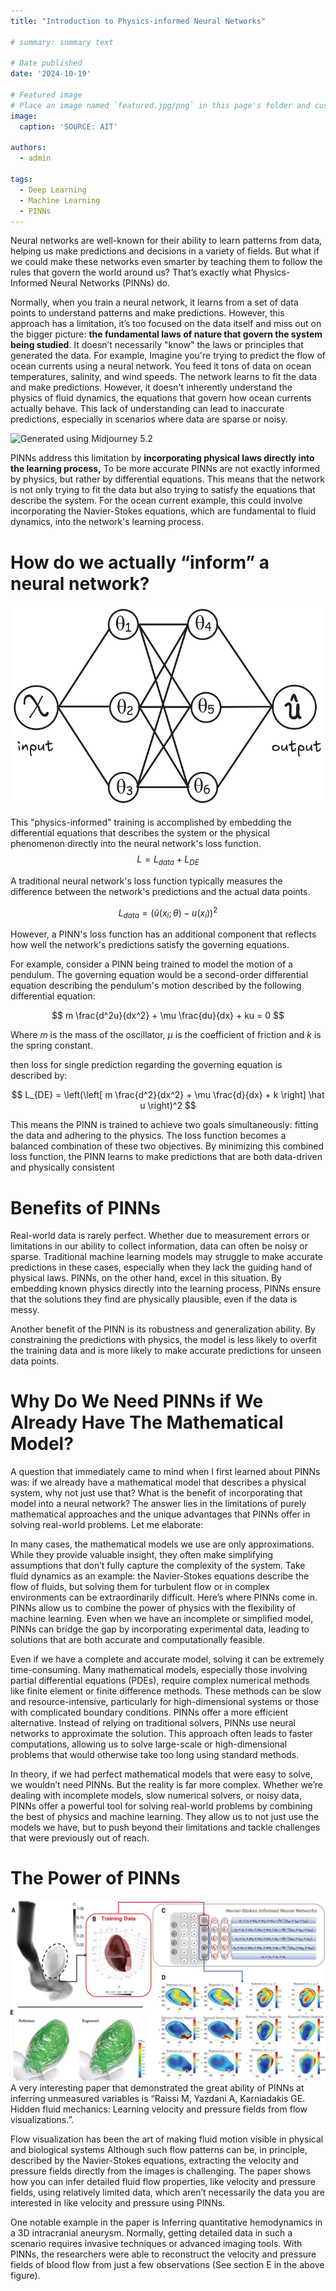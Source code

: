 ```yaml
---
title: "Introduction to Physics-informed Neural Networks"

# summary: summary text

# Date published
date: '2024-10-19'

# Featured image
# Place an image named `featured.jpg/png` in this page's folder and customize its options here.
image:
  caption: 'SOURCE: AIT'

authors:
  - admin

tags:
  - Deep Learning
  - Machine Learning
  - PINNs 
---
```



Neural networks are well-known for their ability to learn patterns from data, helping us make predictions and decisions in a variety of fields. But what if we could make these networks even smarter by teaching them to follow the rules that govern the world around us? That’s exactly what Physics-Informed Neural Networks (PINNs) do.

Normally, when you train a neural network, it learns from a set of data points to understand patterns and make predictions. However, this approach has a limitation, it’s too focused on the data itself and miss out on the bigger picture: **the fundamental laws of nature that govern the system being studied**. It doesn’t necessarily "know" the laws or principles that generated the data. For example, Imagine you're trying to predict the flow of ocean currents using a neural network. You feed it tons of data on ocean temperatures, salinity, and wind speeds. The network learns to fit the data and make predictions. However, it doesn't inherently understand the physics of fluid dynamics, the equations that govern how ocean currents actually behave. This lack of understanding can lead to inaccurate predictions, especially in scenarios where data are sparse or noisy.

![](images/view-wavy-ocean-sea-water.jpg "Generated using Midjourney 5.2")


PINNs address this limitation by **incorporating physical laws directly into the learning process,** To be more accurate PINNs are not exactly informed by physics, but rather by differential equations. This means that the network is not only trying to fit the data but also trying to satisfy the equations that describe the system. For the ocean current example, this could involve incorporating the Navier-Stokes equations, which are fundamental to fluid dynamics, into the network's learning process.


# How do we actually “inform” a neural network?

![](images/image.png "schematic of a neural network.")


This "physics-informed" training is accomplished by embedding the differential equations that describes the system or the physical phenomenon directly into the neural network's loss function.
$$
L = L_{data}+L_{DE}
$$

A traditional neural network's loss function typically measures the difference between the network's predictions and the actual data points.

$$
L_{data} = \left(\hat u(x_i;\theta)-u(x_i)\right)^2
$$

However, a PINN's loss function has an additional component that reflects how well the network's predictions satisfy the governing equations.

For example, consider a PINN being trained to model the motion of a pendulum. The governing equation would be a second-order differential equation describing the pendulum's motion described by the following differential equation:

$$
m \frac{d^2u}{dx^2} + \mu \frac{du}{dx} + ku = 0
$$

Where $m$ is the mass of the oscillator, $\mu$ is the coefficient of friction and $k$ is the spring constant.

then loss for single prediction regarding the governing equation is described by:

$$
L_{DE} = \left(\left[ m \frac{d^2}{dx^2} + \mu \frac{d}{dx} + k \right] \hat u \right)^2
$$

This means the PINN is trained to achieve two goals simultaneously: fitting the data and adhering to the physics. The loss function becomes a balanced combination of these two objectives. By minimizing this combined loss function, the PINN learns to make predictions that are both data-driven and physically consistent

# Benefits of PINNs

Real-world data is rarely perfect. Whether due to measurement errors or limitations in our ability to collect information, data can often be noisy or sparse. Traditional machine learning models may struggle to make accurate predictions in these cases, especially when they lack the guiding hand of physical laws. PINNs, on the other hand, excel in this situation. By embedding known physics directly into the learning process, PINNs ensure that the solutions they find are physically plausible, even if the data is messy.

Another benefit of the PINN is its robustness and generalization ability. By constraining the predictions with physics, the model is less likely to overfit the training data and is more likely to make accurate predictions for unseen data points.


# Why Do We Need PINNs if We Already Have The Mathematical Model?

A question that immediately came to mind when I first learned about PINNs was: if we already have a mathematical model that describes a physical system, why not just use that? What is the benefit of incorporating that model into a neural network? The answer lies in the limitations of purely mathematical approaches and the unique advantages that PINNs offer in solving real-world problems. Let me elaborate:

In many cases, the mathematical models we use are only approximations. While they provide valuable insight, they often make simplifying assumptions that don’t fully capture the complexity of the system. Take fluid dynamics as an example: the Navier-Stokes equations describe the flow of fluids, but solving them for turbulent flow or in complex environments can be extraordinarily difficult. 
Here’s where PINNs come in. PINNs allow us to combine the power of physics with the flexibility of machine learning. Even when we have an incomplete or simplified model, PINNs can bridge the gap by incorporating experimental data, leading to solutions that are both accurate and computationally feasible.

Even if we have a complete and accurate model, solving it can be extremely time-consuming. Many mathematical models, especially those involving partial differential equations (PDEs), require complex numerical methods like finite element or finite difference methods. These methods can be slow and resource-intensive, particularly for high-dimensional systems or those with complicated boundary conditions.
PINNs offer a more efficient alternative. Instead of relying on traditional solvers, PINNs use neural networks to approximate the solution. This approach often leads to faster computations, allowing us to solve large-scale or high-dimensional problems that would otherwise take too long using standard methods.

In theory, if we had perfect mathematical models that were easy to solve, we wouldn’t need PINNs. But the reality is far more complex. Whether we’re dealing with incomplete models, slow numerical solvers, or noisy data, PINNs offer a powerful tool for solving real-world problems by combining the best of physics and machine learning. They allow us to not just use the models we have, but to push beyond their limitations and tackle challenges that were previously out of reach.

# The Power of PINNs
![](images/figure.jpg "Inferring quantitative hemodynamics in a 3D intracranial aneurysm. SOURCE: https://doi.org/10.1126/science.aaw4741")
A very interesting paper that demonstrated the great ability of PINNs at inferring unmeasured variables is “Raissi M, Yazdani A, Karniadakis GE. Hidden fluid mechanics: Learning velocity and pressure fields from flow visualizations.”.

Flow visualization has been the art of making fluid motion visible in physical and biological systems Although such flow patterns can be, in principle, described by the Navier-Stokes equations, extracting the velocity and pressure fields directly from the images is challenging. The paper shows how you can infer detailed fluid flow properties, like velocity and pressure fields, using relatively limited data, which aren’t necessarily the data you are interested in like velocity and pressure using PINNs.

One notable example in the paper is Inferring quantitative hemodynamics in a 3D intracranial aneurysm. Normally, getting detailed data in such a scenario requires invasive techniques or advanced imaging tools. With PINNs, the researchers were able to reconstruct the velocity and pressure fields of blood flow from just a few observations (See section E in the above figure).